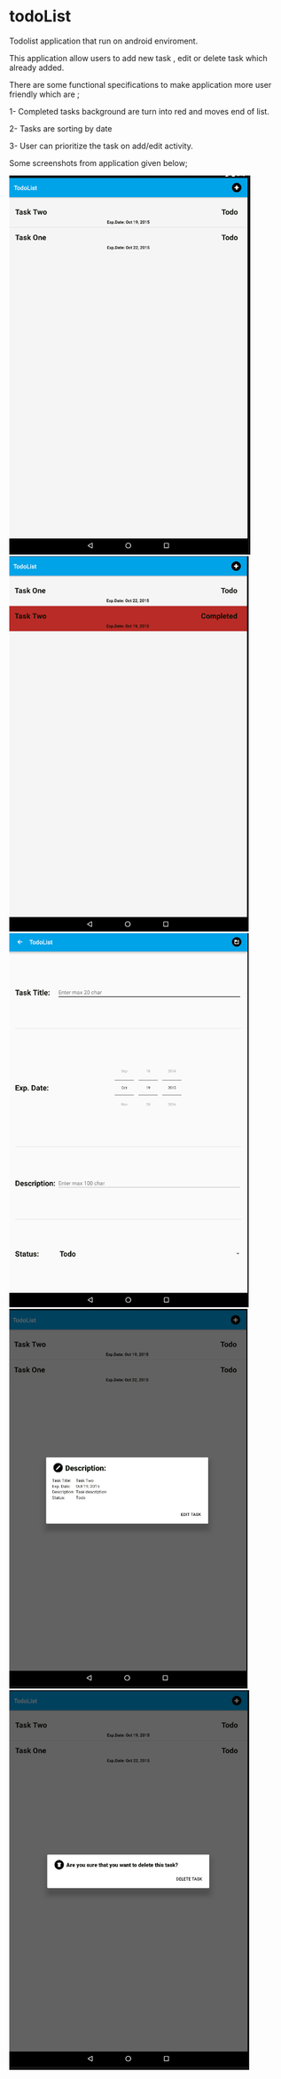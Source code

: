 # todoList

Todolist application that run on android enviroment.

This application allow users to add new task , edit or delete task which already added.

There are some functional specifications to make application more user friendly which are ;

1- Completed tasks background are turn into red and moves end of list.

2- Tasks are sorting by date

3- User can prioritize the task on add/edit activity.

Some screenshots from application given below;

![](https://raw.githubusercontent.com/omergokdere/todoList/master/Screenshots/todo%20list%20main%20screen.PNG)
![](https://raw.githubusercontent.com/omergokdere/todoList/master/Screenshots/todolist%20completed%20task.PNG)
![](https://raw.githubusercontent.com/omergokdere/todoList/master/Screenshots/new%20task%20and%20edit%20task%20screen.PNG)
![](https://raw.githubusercontent.com/omergokdere/todoList/master/Screenshots/edit%20option.PNG)
![](https://raw.githubusercontent.com/omergokdere/todoList/master/Screenshots/delete%20option.PNG)

